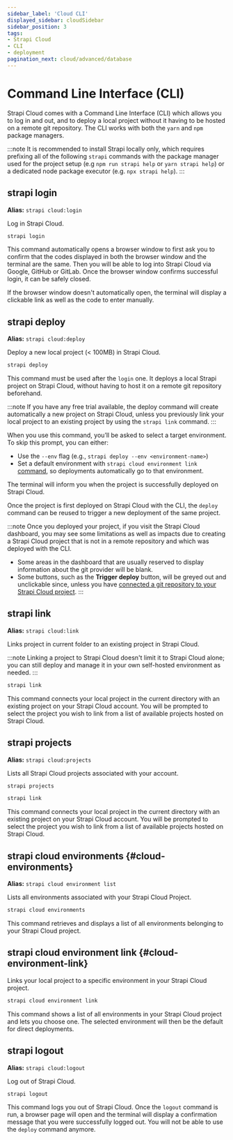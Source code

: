 ```yaml
---
sidebar_label: 'Cloud CLI'
displayed_sidebar: cloudSidebar
sidebar_position: 3
tags:
- Strapi Cloud
- CLI
- deployment
pagination_next: cloud/advanced/database
---
```


# Command Line Interface (CLI)

Strapi Cloud comes with a Command Line Interface (CLI) which allows you to log in and out, and to deploy a local project without it having to be hosted on a remote git repository. The CLI works with both the `yarn` and `npm` package managers.

:::note
It is recommended to install Strapi locally only, which requires prefixing all of the following `strapi` commands with the package manager used for the project setup (e.g `npm run strapi help` or `yarn strapi help`) or a dedicated node package executor (e.g. `npx strapi help`).
:::

## strapi login

**Alias:** `strapi cloud:login`

Log in Strapi Cloud.

```bash
strapi login
```

This command automatically opens a browser window to first ask you to confirm that the codes displayed in both the browser window and the terminal are the same. Then you will be able to log into Strapi Cloud via Google, GitHub or GitLab. Once the browser window confirms successful login, it can be safely closed.

If the browser window doesn't automatically open, the terminal will display a clickable link as well as the code to enter manually.

## strapi deploy

**Alias:** `strapi cloud:deploy`

Deploy a new local project (< 100MB) in Strapi Cloud.

```bash
strapi deploy
```

This command must be used after the `login` one. It deploys a local Strapi project on Strapi Cloud, without having to host it on a remote git repository beforehand.

:::note
If you have any free trial available, the deploy command will create automatically a new project on Strapi Cloud, unless you previously link your local project to an existing project by using the `strapi link` command.
:::

When you use this command, you’ll be asked to select a target environment. To skip this prompt, you can either:
- Use the `--env` flag (e.g., `strapi deploy --env <environment-name>`)
- Set a default environment with `strapi cloud environment link` [command](#cloud-environment-link), so deployments automatically go to that environment.

The terminal will inform you when the project is successfully deployed on Strapi Cloud.

Once the project is first deployed on Strapi Cloud with the CLI, the `deploy` command can be reused to trigger a new deployment of the same project.

:::note
Once you deployed your project, if you visit the Strapi Cloud dashboard, you may see some limitations as well as impacts due to creating a Strapi Cloud project that is not in a remote repository and which was deployed with the CLI.

- Some areas in the dashboard that are usually reserved to display information about the git provider will be blank.
- Some buttons, such as the **Trigger deploy** button, will be greyed out and unclickable since, unless you have [connected a git repository to your Strapi Cloud project](/cloud/getting-started/deployment-cli#automatically-deploying-subsequent-changes).
:::

## strapi link

**Alias:** `strapi cloud:link`

Links project in current folder to an existing project in Strapi Cloud.

:::note
Linking a project to Strapi Cloud doesn't limit it to Strapi Cloud alone; you can still deploy and manage it in your own self-hosted environment as needed.
:::

```bash
strapi link
```

This command connects your local project in the current directory with an existing project on your Strapi Cloud account. You will be prompted to select the project you wish to link from a list of available projects hosted on Strapi Cloud.

## strapi projects

**Alias:** `strapi cloud:projects`

Lists all Strapi Cloud projects associated with your account.

```bash
strapi projects
```


```bash
strapi link
```

This command connects your local project in the current directory with an existing project on your Strapi Cloud account. You will be prompted to select the project you wish to link from a list of available projects hosted on Strapi Cloud.

## strapi cloud environments <NewBadge /> {#cloud-environments}

**Alias:** `strapi cloud environment list`

Lists all environments associated with your Strapi Cloud Project.

```bash
strapi cloud environments
```

This command retrieves and displays a list of all environments belonging to your Strapi Cloud project.

## strapi cloud environment link <NewBadge /> {#cloud-environment-link}

Links your local project to a specific environment in your Strapi Cloud project.

```bash
strapi cloud environment link
```

This command shows a list of all environments in your Strapi Cloud project and lets you choose one. The selected environment will then be the default for direct deployments.

## strapi logout

**Alias:** `strapi cloud:logout`

Log out of Strapi Cloud.

```bash
strapi logout
```

This command logs you out of Strapi Cloud. Once the `logout` command is run, a browser page will open and the terminal will display a confirmation message that you were successfully logged out. You will not be able to use the `deploy` command anymore.
